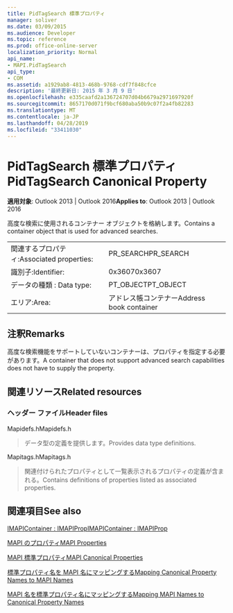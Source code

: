 ```yaml
---
title: PidTagSearch 標準プロパティ
manager: soliver
ms.date: 03/09/2015
ms.audience: Developer
ms.topic: reference
ms.prod: office-online-server
localization_priority: Normal
api_name:
- MAPI.PidTagSearch
api_type:
- COM
ms.assetid: a1929ab8-4813-468b-9768-cdf7f848cfce
description: '最終更新日: 2015 年 3 月 9 日'
ms.openlocfilehash: e335caafd2a136724707d04b6679a2971697920f
ms.sourcegitcommit: 8657170d071f9bcf680aba50b9c07f2a4fb82283
ms.translationtype: MT
ms.contentlocale: ja-JP
ms.lasthandoff: 04/28/2019
ms.locfileid: "33411030"
---
```

# <a name="pidtagsearch-canonical-property"></a><span data-ttu-id="a4a52-103">PidTagSearch 標準プロパティ</span><span class="sxs-lookup"><span data-stu-id="a4a52-103">PidTagSearch Canonical Property</span></span>

  
  
<span data-ttu-id="a4a52-104">**適用対象**: Outlook 2013 | Outlook 2016</span><span class="sxs-lookup"><span data-stu-id="a4a52-104">**Applies to**: Outlook 2013 | Outlook 2016</span></span> 
  
<span data-ttu-id="a4a52-105">高度な検索に使用されるコンテナー オブジェクトを格納します。</span><span class="sxs-lookup"><span data-stu-id="a4a52-105">Contains a container object that is used for advanced searches.</span></span>
  
|||
|:-----|:-----|
|<span data-ttu-id="a4a52-106">関連するプロパティ:</span><span class="sxs-lookup"><span data-stu-id="a4a52-106">Associated properties:</span></span>  <br/> |<span data-ttu-id="a4a52-107">PR_SEARCH</span><span class="sxs-lookup"><span data-stu-id="a4a52-107">PR_SEARCH</span></span>  <br/> |
|<span data-ttu-id="a4a52-108">識別子:</span><span class="sxs-lookup"><span data-stu-id="a4a52-108">Identifier:</span></span>  <br/> |<span data-ttu-id="a4a52-109">0x3607</span><span class="sxs-lookup"><span data-stu-id="a4a52-109">0x3607</span></span>  <br/> |
|<span data-ttu-id="a4a52-110">データの種類 : </span><span class="sxs-lookup"><span data-stu-id="a4a52-110">Data type:</span></span>  <br/> |<span data-ttu-id="a4a52-111">PT_OBJECT</span><span class="sxs-lookup"><span data-stu-id="a4a52-111">PT_OBJECT</span></span>  <br/> |
|<span data-ttu-id="a4a52-112">エリア:</span><span class="sxs-lookup"><span data-stu-id="a4a52-112">Area:</span></span>  <br/> |<span data-ttu-id="a4a52-113">アドレス帳コンテナー</span><span class="sxs-lookup"><span data-stu-id="a4a52-113">Address book container</span></span>  <br/> |
   
## <a name="remarks"></a><span data-ttu-id="a4a52-114">注釈</span><span class="sxs-lookup"><span data-stu-id="a4a52-114">Remarks</span></span>

<span data-ttu-id="a4a52-115">高度な検索機能をサポートしていないコンテナーは、プロパティを指定する必要があります。</span><span class="sxs-lookup"><span data-stu-id="a4a52-115">A container that does not support advanced search capabilities does not have to supply the property.</span></span>
  
## <a name="related-resources"></a><span data-ttu-id="a4a52-116">関連リソース</span><span class="sxs-lookup"><span data-stu-id="a4a52-116">Related resources</span></span>

### <a name="header-files"></a><span data-ttu-id="a4a52-117">ヘッダー ファイル</span><span class="sxs-lookup"><span data-stu-id="a4a52-117">Header files</span></span>

<span data-ttu-id="a4a52-118">Mapidefs.h</span><span class="sxs-lookup"><span data-stu-id="a4a52-118">Mapidefs.h</span></span>
  
> <span data-ttu-id="a4a52-119">データ型の定義を提供します。</span><span class="sxs-lookup"><span data-stu-id="a4a52-119">Provides data type definitions.</span></span>
    
<span data-ttu-id="a4a52-120">Mapitags.h</span><span class="sxs-lookup"><span data-stu-id="a4a52-120">Mapitags.h</span></span>
  
> <span data-ttu-id="a4a52-121">関連付けられたプロパティとして一覧表示されるプロパティの定義が含まれる。</span><span class="sxs-lookup"><span data-stu-id="a4a52-121">Contains definitions of properties listed as associated properties.</span></span>
    
## <a name="see-also"></a><span data-ttu-id="a4a52-122">関連項目</span><span class="sxs-lookup"><span data-stu-id="a4a52-122">See also</span></span>



[<span data-ttu-id="a4a52-123">IMAPIContainer : IMAPIProp</span><span class="sxs-lookup"><span data-stu-id="a4a52-123">IMAPIContainer : IMAPIProp</span></span>](imapicontainerimapiprop.md)


[<span data-ttu-id="a4a52-124">MAPI のプロパティ</span><span class="sxs-lookup"><span data-stu-id="a4a52-124">MAPI Properties</span></span>](mapi-properties.md)
  
[<span data-ttu-id="a4a52-125">MAPI 標準プロパティ</span><span class="sxs-lookup"><span data-stu-id="a4a52-125">MAPI Canonical Properties</span></span>](mapi-canonical-properties.md)
  
[<span data-ttu-id="a4a52-126">標準プロパティ名を MAPI 名にマッピングする</span><span class="sxs-lookup"><span data-stu-id="a4a52-126">Mapping Canonical Property Names to MAPI Names</span></span>](mapping-canonical-property-names-to-mapi-names.md)
  
[<span data-ttu-id="a4a52-127">MAPI 名を標準プロパティ名にマッピングする</span><span class="sxs-lookup"><span data-stu-id="a4a52-127">Mapping MAPI Names to Canonical Property Names</span></span>](mapping-mapi-names-to-canonical-property-names.md)

